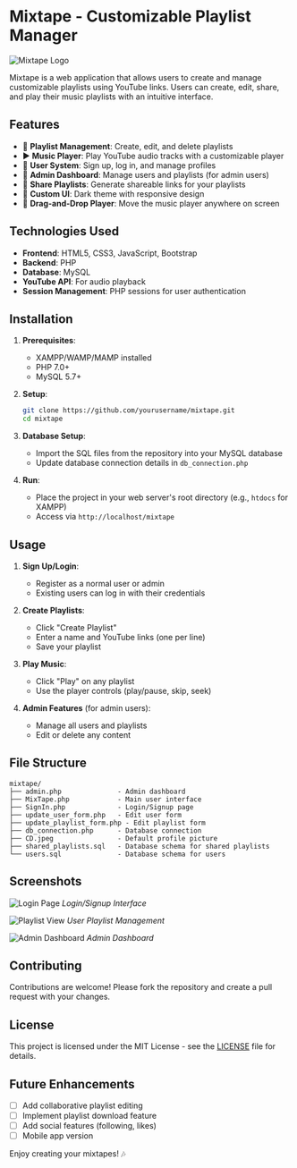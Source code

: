 # Mixtape - Customizable Playlist Manager

![Mixtape Logo](CD.jpeg)

Mixtape is a web application that allows users to create and manage customizable playlists using YouTube links. Users can create, edit, share, and play their music playlists with an intuitive interface.

## Features

- 🎵 **Playlist Management**: Create, edit, and delete playlists
- ▶️ **Music Player**: Play YouTube audio tracks with a customizable player
- 👥 **User System**: Sign up, log in, and manage profiles
- 👑 **Admin Dashboard**: Manage users and playlists (for admin users)
- 🔗 **Share Playlists**: Generate shareable links for your playlists
- 🎨 **Custom UI**: Dark theme with responsive design
- 📱 **Drag-and-Drop Player**: Move the music player anywhere on screen

## Technologies Used

- **Frontend**: HTML5, CSS3, JavaScript, Bootstrap
- **Backend**: PHP
- **Database**: MySQL
- **YouTube API**: For audio playback
- **Session Management**: PHP sessions for user authentication

## Installation

1. **Prerequisites**:
   - XAMPP/WAMP/MAMP installed
   - PHP 7.0+ 
   - MySQL 5.7+

2. **Setup**:
   ```bash
   git clone https://github.com/yourusername/mixtape.git
   cd mixtape
   ```

3. **Database Setup**:
   - Import the SQL files from the repository into your MySQL database
   - Update database connection details in `db_connection.php`

4. **Run**:
   - Place the project in your web server's root directory (e.g., `htdocs` for XAMPP)
   - Access via `http://localhost/mixtape`

## Usage

1. **Sign Up/Login**:
   - Register as a normal user or admin
   - Existing users can log in with their credentials

2. **Create Playlists**:
   - Click "Create Playlist"
   - Enter a name and YouTube links (one per line)
   - Save your playlist

3. **Play Music**:
   - Click "Play" on any playlist
   - Use the player controls (play/pause, skip, seek)

4. **Admin Features** (for admin users):
   - Manage all users and playlists
   - Edit or delete any content

## File Structure

```
mixtape/
├── admin.php              - Admin dashboard
├── MixTape.php            - Main user interface
├── SignIn.php             - Login/Signup page
├── update_user_form.php   - Edit user form
├── update_playlist_form.php - Edit playlist form
├── db_connection.php      - Database connection
├── CD.jpeg                - Default profile picture
├── shared_playlists.sql   - Database schema for shared playlists
└── users.sql              - Database schema for users
```

## Screenshots

![Login Page](screenshots/login.png)
*Login/Signup Interface*

![Playlist View](screenshots/playlists.png)
*User Playlist Management*

![Admin Dashboard](screenshots/admin.png)
*Admin Dashboard*

## Contributing

Contributions are welcome! Please fork the repository and create a pull request with your changes.

## License

This project is licensed under the MIT License - see the [LICENSE](LICENSE) file for details.

## Future Enhancements

- [ ] Add collaborative playlist editing
- [ ] Implement playlist download feature
- [ ] Add social features (following, likes)
- [ ] Mobile app version

Enjoy creating your mixtapes! 🎶
